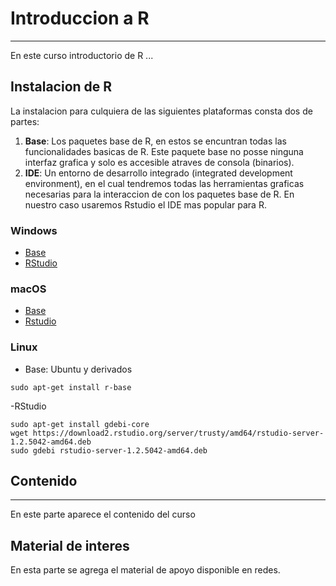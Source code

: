 # Introduccion a R
---

En este curso introductorio de R ...  

## Instalacion de R
La instalacion para culquiera de las siguientes plataformas consta dos de partes:
1. **Base**: Los paquetes base de R, en estos se encuntran todas las funcionalidades basicas de R. Este paquete base no posse ninguna interfaz grafica y solo es accesible atraves de consola (binarios).  
2. **IDE**: Un entorno de desarrollo integrado (integrated development environment), en el cual tendremos todas las herramientas graficas necesarias para la interaccion de con los paquetes base de R. En nuestro caso usaremos Rstudio el IDE mas popular para R.

### Windows
- [Base](https://cloud.r-project.org/bin/windows/base/R-4.0.0-win.exe)
- [RStudio](https://download1.rstudio.org/desktop/windows/RStudio-1.2.5042.exe)
### macOS
- [Base](https://cloud.r-project.org/bin/macosx/R-4.0.0.pkg)
- [Rstudio](https://download1.rstudio.org/desktop/macos/RStudio-1.2.5042.dmg)  
### Linux
- Base: Ubuntu y derivados
```
sudo apt-get install r-base
```
-RStudio
```
sudo apt-get install gdebi-core
wget https://download2.rstudio.org/server/trusty/amd64/rstudio-server-1.2.5042-amd64.deb
sudo gdebi rstudio-server-1.2.5042-amd64.deb
```


## Contenido 
---  
En este parte aparece el contenido del curso

## Material de interes

En esta parte se agrega el material de apoyo disponible en redes.  
